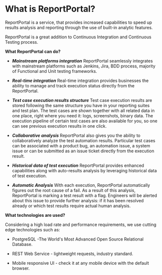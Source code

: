 # What is ReportPortal?

ReportPortal is a service, that provides increased capabilities to speed up results analysis and reporting through the use of built-in analytic features.

ReportPortal is a great addition to Continuous Integration and Continuous
Testing process.

**What ReportPortal can do?**

- ***Mainstream platforms integration***
ReportPortal seamlessly integrates with mainstream platforms such as Jenkins, Jira, BDD process, majority of Functional and Unit testing frameworks.

- ***Real-time integration***
Real-time integration provides businesses the ability to manage and track execution status directly from the ReportPortal.

- ***Test case execution results structure***
Test case execution results are stored following the same structure you have in your reporting suites and test plan. The test cases are shown together with all related data in one place, right where you need it: logs, screenshots, binary data. The execution pipeline of certain test cases are also available for you, so one can see previous execution results in one click.

- ***Collaborative analysis***
ReportPortal also gives you the ability to collaboratively analyze the test automation results. Particular test cases can be associated with a product bug, an automation issue, a system issue or can be submitted as an issue ticket directly from the execution result. 

- ***Historical data of test execution***
ReportPortal provides enhanced capabilities along with auto-results analysis by
leveraging historical data of test execution.

- ***Automatic Analysis***
With each execution, ReportPortal automatically figures out the root cause of a fail. As a result of this analysis, ReportPortal is marking a test result with a flag. Engineers will be alerted about this issue to provide further analysis: if it has been resolved already or which test results require actual human analysis.
 

**What technologies are used?**

Considering a high load rate and performance requirements, we use
cutting edge technologies such as:

-   PostgreSQL -The World's Most Advanced Open Source Relational Database.

-   REST Web Service - lightweight requests, industry standard.

-   Mobile responsive UI - check it at any mobile device with the default browser.
